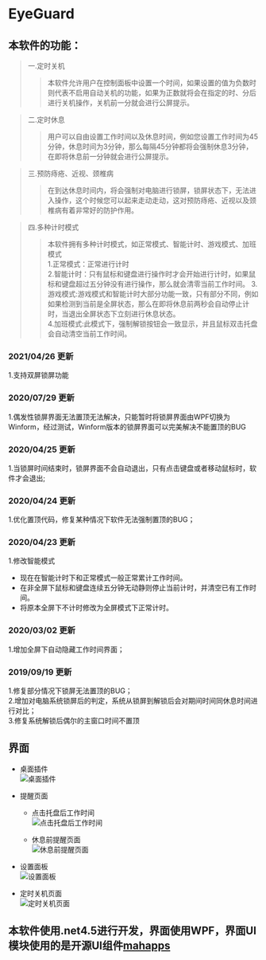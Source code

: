 # EyeGuard
## 本软件的功能：
> 一.定时关机  
>> 本软件允许用户在控制面板中设置一个时间，如果设置的值为负数时则代表不启用自动关机的功能，如果为正数就将会在指定的时、分后进行关机操作，关机前一分就会进行公屏提示。 

> 二.定时休息  
>> 用户可以自由设置工作时间以及休息时间，例如您设置工作时间为45分钟，休息时间为3分钟，那么每隔45分钟都将会强制休息3分钟，在即将休息前一分钟就会进行公屏提示。  

> 三.预防痔疮、近视、颈椎病 
>> 在到达休息时间内，将会强制对电脑进行锁屏，锁屏状态下，无法进入操作，这个时候您可以起来走动走动，这对预防痔疮、近视以及颈椎病有着非常好的防护作用。

> 四.多种计时模式
>> 本软件拥有多种计时模式，如正常模式、智能计时、游戏模式、加班模式  
> 1.正常模式：正常进行计时  
> 2.智能计时：只有鼠标和键盘进行操作时才会开始进行计时，如果鼠标和键盘超过五分钟没有进行操作，那么就会清零当前工作时间。
> 3.游戏模式:游戏模式和智能计时大部分功能一致，只有部分不同，例如如果检测到当前是全屏状态，那么在即将休息前两秒会自动停止计时，当退出全屏状态下立刻进行休息状态。  
> 4.加班模式:此模式下，强制解锁按钮会一致显示，并且鼠标双击托盘会自动清空当前工作时间。

### 2021/04/26 更新
1.支持双屏锁屏功能

### 2020/07/29 更新
1.偶发性锁屏界面无法置顶无法解决，只能暂时将锁屏界面由WPF切换为Winform，经过测试，Winform版本的锁屏界面可以完美解决不能置顶的BUG

### 2020/04/25 更新
1.当锁屏时间结束时，锁屏界面不会自动退出，只有点击键盘或者移动鼠标时，软件才会退出;  

### 2020/04/24 更新
1.优化置顶代码，修复某种情况下软件无法强制置顶的BUG；


### 2020/04/23 更新
1.修改智能模式
- 现在在智能计时下和正常模式一般正常累计工作时间。  
- 在非全屏下鼠标和键盘连续五分钟无动静则停止当前计时，并清空已有工作时间。  
- 将原本全屏下不计时修改为全屏模式下正常计时。  
 

### 2020/03/02 更新
1.增加全屏下自动隐藏工作时间界面；  

### 2019/09/19 更新
1.修复部分情况下锁屏无法置顶的BUG；  
2.增加对电脑系统锁屏后的判定，系统从锁屏到解锁后会对期间时间同休息时间进行对比；  
3.修复系统解锁后偶尔的主窗口时间不置顶  

## 界面
+ 桌面插件  
  ![桌面插件](https://github.com/kaixin1995/EyeGuard/blob/master/Images/%E6%A1%8C%E9%9D%A2%E6%8F%92%E4%BB%B6.png)

+ 提醒页面
  - 点击托盘后工作时间  
    ![点击托盘后工作时间](https://github.com/kaixin1995/EyeGuard/blob/master/Images/%E6%8F%90%E7%A4%BA%E9%9D%A2%E6%9D%BF.png)

  - 休息前提醒页面  
    ![休息前提醒页面](https://github.com/kaixin1995/EyeGuard/blob/master/Images/%E4%BC%91%E6%81%AF%E5%89%8D%E6%8F%90%E9%86%92.png)

+ 设置面板  
  ![设置面板](https://github.com/kaixin1995/EyeGuard/blob/master/Images/%E8%AE%BE%E7%BD%AE%E9%9D%A2%E6%9D%BF.png)

+ 定时关机页面  
  ![定时关机页面](https://github.com/kaixin1995/EyeGuard/blob/master/Images/%E8%87%AA%E5%8A%A8%E5%85%B3%E6%9C%BA.png)


## 本软件使用.net4.5进行开发，界面使用WPF，界面UI模块使用的是开源UI组件[mahapps](https://mahapps.com/)
